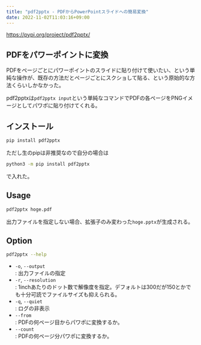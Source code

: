 ```yaml
---
title: "pdf2pptx - PDFからPowerPointスライドへの簡易変換"
date: 2022-11-02T11:03:16+09:00
---
```


https://pypi.org/project/pdf2pptx/

## PDFをパワーポイントに変換
PDFをページごとにパワーポイントのスライドに貼り付けて使いたい、という単純な操作が、既存の方法だとページごとにスクショして貼る、という原始的な方法くらいしかなかった。

pdf2pptxは`pdf2pptx input`という単純なコマンドでPDFの各ページをPNGイメージとしてパワポに貼り付けてくれる。


## インストール
```sh
pip install pdf2pptx
```

ただし生のpipは非推奨なので自分の場合は
```sh
python3 -m pip install pdf2pptx
```
で入れた。


## Usage
```sh
pdf2pptx hoge.pdf
```
出力ファイルを指定しない場合、拡張子のみ変わった`hoge.pptx`が生成される。


## Option
```sh
pdf2pptx --help
```
- `-o`, `--output`<br>: 出力ファイルの指定
- `-r`, `--resolution`<br>: 1inchあたりのドット数で解像度を指定。デフォルトは300だが150とかでも十分可読でファイルサイズも抑えられる。
- `-q`, `--quiet`<br>: ログの非表示
- `--from`<br>: PDFの何ページ目からパワポに変換するか。
- `--count`<br>: PDFの何ページ分パワポに変換するか。
